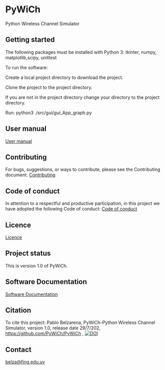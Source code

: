 # PyWiCh

Python Wireless Channel Simulator

## Getting started

The following packages must be installed with Python 3:
tkinter, numpy, matplotlib,scipy, unittest 

To run the software:

Create a local project directory to download the project.

Clone the project to the project directory.

If you are not in the project directory change your directory to the project directory.

Run:
python3 ./src/gui/gui_App_graph.py 

## User manual
[User manual](user_manual.pdf)

## Contributing
For bugs, suggestions, or ways to contribute, please see the Contributing document. 
[Contributing](CONTRIBUTING.md)

## Code of conduct
In attention to a respectful and productive participation, in this project we have adopted the following Code of conduct:
[Code of conduct](CODE_OF_CONDUCT.md)

## Licence
[Licence](LICENSE)

## Project status
This is version 1.0 of PyWiCh.

## Software Documentation 
[Software Documentation](https://htmlpreview.github.io/?https://github.com/PyWiCh/PyWiCh/blob/master/src/html/index.html)

## Citation
To cite this project: Pablo Belzarena, PyWiCh-Python Wireless Channel Simulator, version 1.0, release date 29/7/202,
https://github.com/PyWiCh/PyWiCh ,
[![DOI](https://zenodo.org/badge/518983962.svg)](https://zenodo.org/badge/latestdoi/518983962)

## Contact
belza@fing.edu.uy
